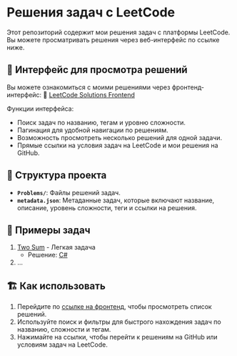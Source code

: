 # Решения задач с LeetCode

Этот репозиторий содержит мои решения задач с платформы LeetCode. Вы можете просматривать решения через веб-интерфейс по ссылке ниже.

## 📄 Интерфейс для просмотра решений

Вы можете ознакомиться с моими решениями через фронтенд-интерфейс:
🔗 [LeetCode Solutions Frontend](https://leetcode-solutions-six.vercel.app/)

Функции интерфейса:
- Поиск задач по названию, тегам и уровню сложности.
- Пагинация для удобной навигации по решениям.
- Возможность просмотреть несколько решений для одной задачи.
- Прямые ссылки на условия задач на LeetCode и мои решения на GitHub.

## 🔧 Структура проекта

- **`Problems/`**: Файлы решений задач.
- **`metadata.json`**: Метаданные задач, которые включают название, описание, уровень сложности, теги и ссылки на решения.

## 📝 Примеры задач

1. [Two Sum](https://leetcode.com/problems/two-sum/) - Легкая задача
   - Решение: [C#](https://github.com/avgalaida/leetcode-solutions/blob/main/Problems/1.%20Two%20Sum.cs)
2. ...

## 🏗️ Как использовать

1. Перейдите по [ссылке на фронтенд](https://leetcode-solutions-six.vercel.app/), чтобы просмотреть список решений.
2. Используйте поиск и фильтры для быстрого нахождения задач по названию, сложности и тегам.
3. Нажимайте на ссылки, чтобы перейти к решениям на GitHub или условиям задач на LeetCode.
